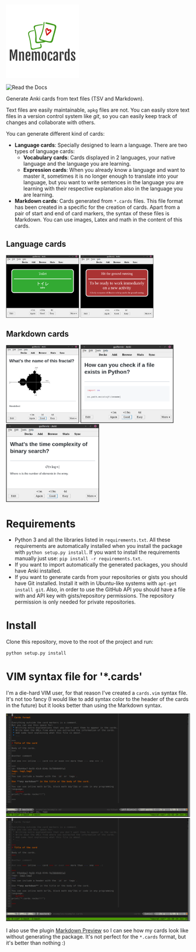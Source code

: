 
<img src="doc/_static/images/logo.png" width="200">

![Read the Docs](https://readthedocs.org/projects/mnemocards/badge)

Generate Anki cards from text files (TSV and Markdown).

Text files are easily maintainable, `apkg` files are not.
You can easily store text files in a version control system like *git*, so you
can easily keep track of changes and collaborate with others.

You can generate different kind of cards:
 * **Language cards**:
 Specially designed to learn a language.
 There are two types of language cards:
   * **Vocabulary cards**:
   Cards displayed in 2 languages, your native language and the language you
   are learning.
   * **Expression cards**:
   When you already know a language and want to master it, sometimes it is no
   longer enough to translate into your language, but you want to write
   sentences in the language you are learning with their respective explanation
   also in the language you are learning.
 * **Markdown cards**:
 Cards generated from `*.cards` files.
 This file format has been created in a specific for the creation of cards.
 Apart from a pair of start and end of card markers, the syntax of these files
 is Markdown.
 You can use images, Latex and math in the content of this cards.


## Language cards

<img src="doc/_static/images/vocabulary_card.png" width="200">
<img src="doc/_static/images/expression_card.png" width="200">


## Markdown cards

<img src="doc/_static/images/markdown_img_card.png" width="200">
<img src="doc/_static/images/markdown_code_card.png" width="255">
<img src="doc/_static/images/markdown_math_card.png" width="255">


# Requirements

 * Python 3 and all the libraries listed in `requirements.txt`.
 All these requirements are automatically installed when you install the
 package with `python setup.py install`.
 If you want to install the requirements manually just use:
 `pip install -r requirements.txt`.
 * If you want to import automatically the generated packages, you should have
 Anki installed.
 * If you want to generate cards from your repositories or gists you should
 have Git installed.
 Install it with in Ubuntu-like systems with `apt-get install git`.
 Also, in order to use the GitHub API you should have a file with and API key
 with gists/repository permissions.
 The repository permission is only needed for private repositories.


# Install

Clone this repository, move to the root of the project and run:
```bash
python setup.py install
```


# VIM syntax file for '*.cards'

I'm a die-hard VIM user, for that reason I've created a `cards.vim` syntax
file.
It's not too fancy (I would like to add syntax color to the header of the
cards in the future) but it looks better than using the Markdown syntax.

<img src="doc/_static/images/vim_markdown_syntax.png" width="800">
<img src="doc/_static/images/vim_cards_syntax.png" width="800">

I also use the plugin [Markdown Preview][1] so I can see how my cards look like
without generating the package.
It's not perfect for the `*.cards` format, but it's better than nothing :)


[1]: https://github.com/iamcco/markdown-preview.nvim


